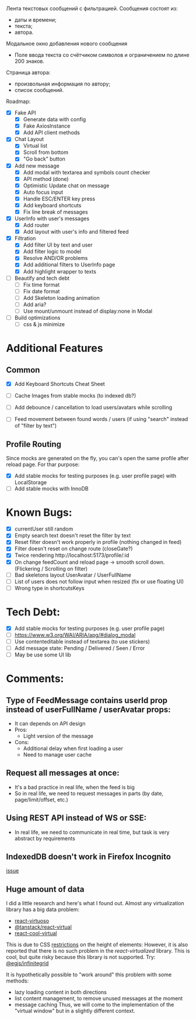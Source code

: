 Лента текстовых сообщений с фильтрацией.
Сообщения состоят из:
- даты и времени;
- текста;
- автора.

Модальное окно добавления нового сообщения
- Поле ввода текста со счётчиком символов и ограничением по длине 200 знаков.

Страница автора:
- произвольная информация по автору;
- список сообщений.

Roadmap:
- [x] Fake API 
  - [x] Generate data with config
  - [x] Fake AxiosInstance
  - [x] Add API client methods
- [x] Chat Layout
  - [x] Virtual list
  - [x] Scroll from bottom
  - [x] "Go back" button
- [x] Add new message
  - [x] Add modal with textarea and symbols count checker 
  - [x] API method (done)
  - [x] Optimistic Update chat on message
  - [x] Auto focus input 
  - [x] Handle ESC/ENTER key press
  - [x] Add keyboard shortcuts
  - [x] Fix line break of messages
- [x] UserInfo with user's messages
  - [x] Add router
  - [x] Add layout with user's info and filtered feed
- [x] Filtration
  - [x] Add filter UI by text and user
  - [x] Add filter logic to model
  - [x] Resolve AND/OR problems
  - [x] Add additional filters to UserInfo page
  - [x] Add highlight wrapper to texts
- [ ] Beautify and tech debt
  - [ ] Fix time format
  - [ ] Fix date format
  - [ ] Add Skeleton loading animation
  - [ ] Add aria?
  - [ ] Use mount/unmount instead of display:none in Modal 
- [ ] Build optimizations
  - [ ] css & js minimize
 
# Additional Features
## Common 
- [x] Add Keyboard Shortcuts Cheat Sheet
- [ ] Cache Images from stable mocks (to indexed db?)  
- [ ] Add debounce / cancellation to load users/avatars while scrolling 
- [ ] Feed movement between found words / users (if using "search" instead of "filter by text")


## Profile Routing
Since mocks are generated on the fly, you can's open the same profile after reload page.
For thar purpose:
- [x] Add stable mocks for testing purposes (e.g. user profile page) with LocalStorage
- [ ] Add stable mocks with InnoDB

# Known Bugs:
  - [x] currentUser still random
  - [x] Empty search text doesn't reset the filter by text
  - [x] Reset filter doesn't work properly in profile (nothing changed in feed)
  - [x] Filter doesn't reset on change route (closeGate?)
  - [x] Twice rendering http://localhost:5173/profile/:id 
  - [x] On change feedCount and reload page -> smooth scroll down. (Flickering / Scrolling on filter)
  - [ ] Bad skeletons layout UserAvatar / UserFullName
  - [ ] List of users does not follow input when resized (fix or use floating UI)
  - [ ] Wrong type in shortcutsKeys

# Tech Debt:
  - [x] Add stable mocks for testing purposes (e.g. user profile page)
  - [ ] https://www.w3.org/WAI/ARIA/apg/#dialog_modal
  - [ ] Use contenteditable instead of textarea (to use stickers)
  - [ ] Add message state: Pending / Delivered / Seen / Error
  - [ ] May be use some UI lib

# Comments:
## Type of FeedMessage contains userId prop instead of userFullName / userAvatar props:
  - It can depends on API design
  - Pros:
    - Light version of the message
  - Cons:
    - Additional delay when first loading a user
    - Need to manage user cache
    
## Request all messages at once:
  - It's a bad practice in real life, when the feed is big
  - So in real life, we need to request messages in parts (by date, page/limit/offset, etc.)

## Using REST API instead of WS or SSE:
  - In real life, we need to communicate in real time, but task is very abstract by requirements

## IndexedDB doesn't work in Firefox Incognito
[issue](https://bugzilla.mozilla.org/show_bug.cgi?id=781982)

## Huge amount of data
I did a little research and here's what I found out.
Almost any virtualization library has a big data problem:
- [react-virtuoso](https://github.com/petyosi/react-virtuoso/issues/728)
- [@tanstack/react-virtual](https://github.com/TanStack/virtual/issues/460)
- [react-cool-virtual](https://github.com/wellyshen/react-cool-virtual/issues/520)

This is due to CSS [restrictions](https://stackoverflow.com/questions/16637530/whats-the-maximum-pixel-value-of-css-width-and-height-properties) on the height of elements:
However, it is also reported that there is no such problem in the *react-virtualized* library.
This is cool, but quite risky because this library is not supported.
Try: [@egjs/infinitegrid](https://github.com/naver/egjs-infinitegrid)

It is hypothetically possible to "work around" this problem with some methods:
- lazy loading content in both directions
- list content management, to remove unused messages at the moment
- message caching
Thus, we will come to the implementation of the "virtual window" but in a slightly different context.
 
